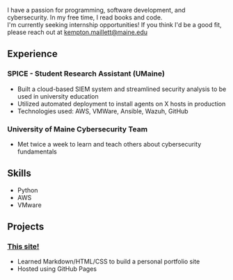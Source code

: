 I have a passion for programming, software development, and cybersecurity. In my free time, I read books and code.  
I'm currently seeking internship opportunities! If you think I'd be a good fit, please reach out at [kempton.maillett@maine.edu](mailto:kempton.maillett@maine.edu)
## Experience
### SPICE - Student Research Assistant (UMaine)
- Built a cloud-based SIEM system and streamlined security analysis to be used in university education
- Utilized automated deployment to install agents on X hosts in production
- Technologies used: AWS, VMWare, Ansible, Wazuh, GitHub

### University of Maine Cybersecurity Team
- Met twice a week to learn and teach others about cybersecurity fundamentals

## Skills
- Python
- AWS
- VMware

## Projects
### [This site!](https://github.com/KemptonM/KemptonM.github.io)
- Learned Markdown/HTML/CSS to build a personal portfolio site
- Hosted using GitHub Pages